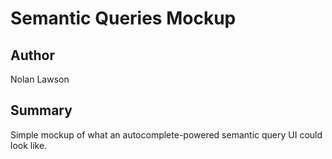 Semantic Queries Mockup
=======================

Author
------
Nolan Lawson

Summary
----------
Simple mockup of what an autocomplete-powered semantic query UI could look like.
